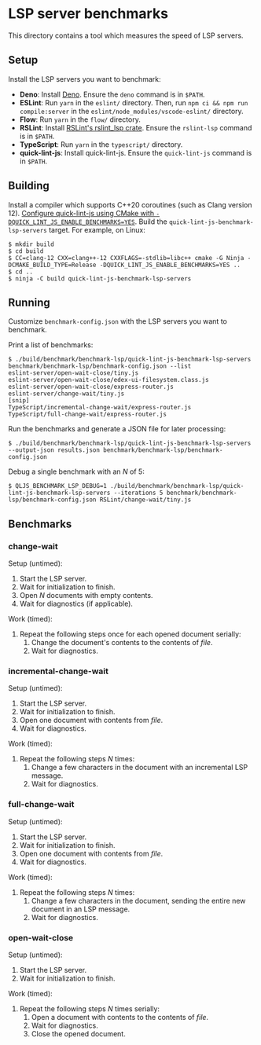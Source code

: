 # LSP server benchmarks

This directory contains a tool which measures the speed of LSP servers.

## Setup

Install the LSP servers you want to benchmark:

* **Deno**: Install [Deno][]. Ensure the `deno` command is in `$PATH`.
* **ESLint**: Run `yarn` in the `eslint/` directory. Then, run
  `npm ci && npm run compile:server` in the `eslint/node_modules/vscode-eslint/`
  directory.
* **Flow**: Run `yarn` in the `flow/` directory.
* **RSLint**: Install [RSLint's rslint_lsp crate][install-rslint]. Ensure the
  `rslint-lsp` command is in `$PATH`.
* **TypeScript**: Run `yarn` in the `typescript/` directory.
* **quick-lint-js**: Install quick-lint-js. Ensure the `quick-lint-js` command
  is in `$PATH`.

## Building

Install a compiler which supports C++20 coroutines (such as Clang version 12).
[Configure quick-lint-js using CMake with
`-DQUICK_LINT_JS_ENABLE_BENCHMARKS=YES`](../../docs/BUILDING.md). Build the
`quick-lint-js-benchmark-lsp-servers` target. For example, on Linux:

    $ mkdir build
    $ cd build
    $ CC=clang-12 CXX=clang++-12 CXXFLAGS=-stdlib=libc++ cmake -G Ninja -DCMAKE_BUILD_TYPE=Release -DQUICK_LINT_JS_ENABLE_BENCHMARKS=YES ..
    $ cd ..
    $ ninja -C build quick-lint-js-benchmark-lsp-servers

## Running

Customize `benchmark-config.json` with the LSP servers you want to benchmark.

Print a list of benchmarks:

    $ ./build/benchmark/benchmark-lsp/quick-lint-js-benchmark-lsp-servers benchmark/benchmark-lsp/benchmark-config.json --list
    eslint-server/open-wait-close/tiny.js
    eslint-server/open-wait-close/edex-ui-filesystem.class.js
    eslint-server/open-wait-close/express-router.js
    eslint-server/change-wait/tiny.js
    [snip]
    TypeScript/incremental-change-wait/express-router.js
    TypeScript/full-change-wait/express-router.js

Run the benchmarks and generate a JSON file for later processing:

    $ ./build/benchmark/benchmark-lsp/quick-lint-js-benchmark-lsp-servers --output-json results.json benchmark/benchmark-lsp/benchmark-config.json

Debug a single benchmark with an *N* of 5:

    $ QLJS_BENCHMARK_LSP_DEBUG=1 ./build/benchmark/benchmark-lsp/quick-lint-js-benchmark-lsp-servers --iterations 5 benchmark/benchmark-lsp/benchmark-config.json RSLint/change-wait/tiny.js

## Benchmarks

### change-wait

Setup (untimed):

1. Start the LSP server.
2. Wait for initialization to finish.
3. Open *N* documents with empty contents.
4. Wait for diagnostics (if applicable).

Work (timed):

1. Repeat the following steps once for each opened document serially:
   1. Change the document's contents to the contents of *file*.
   2. Wait for diagnostics.

### incremental-change-wait

Setup (untimed):

1. Start the LSP server.
2. Wait for initialization to finish.
3. Open one document with contents from *file*.
4. Wait for diagnostics.

Work (timed):

1. Repeat the following steps *N* times:
   1. Change a few characters in the document with an incremental LSP message.
   2. Wait for diagnostics.

### full-change-wait

Setup (untimed):

1. Start the LSP server.
2. Wait for initialization to finish.
3. Open one document with contents from *file*.
4. Wait for diagnostics.

Work (timed):

1. Repeat the following steps *N* times:
   1. Change a few characters in the document, sending the entire new document
      in an LSP message.
   2. Wait for diagnostics.

### open-wait-close

Setup (untimed):

1. Start the LSP server. 
2. Wait for initialization to finish.

Work (timed):

1. Repeat the following steps *N* times serially:
   1. Open a document with contents to the contents of *file*.
   2. Wait for diagnostics.
   3. Close the opened document.

[Deno]: https://deno.land/
[Stack]: https://haskellstack.org/
[install-rslint]: https://rslint.org/guide/
